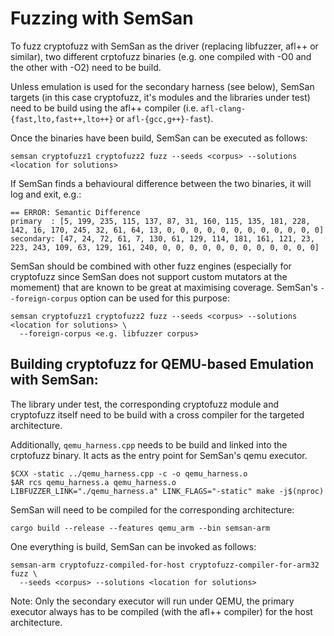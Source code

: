 # Fuzzing with SemSan

To fuzz cryptofuzz with SemSan as the driver (replacing libfuzzer, afl++ or
similar), two different crptofuzz binaries (e.g. one compiled with -O0 and the
other with -O2) need to be build.

Unless emulation is used for the secondary harness (see below), SemSan targets
(in this case cryptofuzz, it's modules and the libraries under test) need to be
build using the afl++ compiler (i.e. `afl-clang-{fast,lto,fast++,lto++}` or
`afl-{gcc,g++}-fast`).

Once the binaries have been build, SemSan can be executed as follows:

```
semsan cryptofuzz1 cryptofuzz2 fuzz --seeds <corpus> --solutions <location for solutions>
```

If SemSan finds a behavioural difference between the two binaries, it will log
and exit, e.g.:

``` 
== ERROR: Semantic Difference
primary  : [5, 199, 235, 115, 137, 87, 31, 160, 115, 135, 181, 228, 142, 16, 170, 245, 32, 61, 64, 13, 0, 0, 0, 0, 0, 0, 0, 0, 0, 0, 0, 0]
secondary: [47, 24, 72, 61, 7, 130, 61, 129, 114, 181, 161, 121, 23, 223, 243, 109, 63, 129, 161, 240, 0, 0, 0, 0, 0, 0, 0, 0, 0, 0, 0, 0]
```

SemSan should be combined with other fuzz engines (especially for cryptofuzz
since SemSan does not support custom mutators at the momement) that are known
to be great at maximising coverage. SemSan's `--foreign-corpus` option can be
used for this purpose:

```
semsan cryptofuzz1 cryptofuzz2 fuzz --seeds <corpus> --solutions <location for solutions> \
  --foreign-corpus <e.g. libfuzzer corpus>
```

## Building cryptofuzz for QEMU-based Emulation with SemSan:

The library under test, the corresponding cryptofuzz module and cryptofuzz
itself need to be build with a cross compiler for the targeted architecture.

Additionally, `qemu_harness.cpp` needs to be build and linked into the
crptofuzz binary. It acts as the entry point for SemSan's qemu executor.

```
$CXX -static ../qemu_harness.cpp -c -o qemu_harness.o
$AR rcs qemu_harness.a qemu_harness.o
LIBFUZZER_LINK="./qemu_harness.a" LINK_FLAGS="-static" make -j$(nproc)
```

SemSan will need to be compiled for the corresponding architecture:

```
cargo build --release --features qemu_arm --bin semsan-arm
```

One everything is build, SemSan can be invoked as follows:

```
semsan-arm cryptofuzz-compiled-for-host cryptofuzz-compiler-for-arm32 fuzz \
  --seeds <corpus> --solutions <location for solutions>
```

Note: Only the secondary executor will run under QEMU, the primary executor
always has to be compiled (with the afl++ compiler) for the host architecture.
